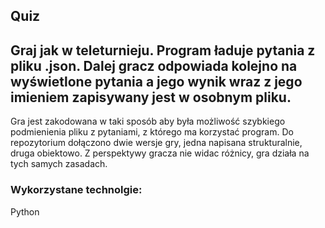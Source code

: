 ## Quiz 

Graj jak w teleturnieju. Program ładuje pytania z pliku .json. Dalej gracz odpowiada kolejno na wyświetlone pytania a jego wynik wraz z jego imieniem zapisywany jest w osobnym pliku.
--------------------
Gra jest zakodowana w taki sposób aby była możliwość szybkiego podmienienia pliku z pytaniami, z którego ma korzystać program.
Do repozytorium dołączono dwie wersje gry, jedna napisana strukturalnie, druga obiektowo. Z perspektywy gracza nie widac różnicy, gra działa na tych samych zasadach.

### Wykorzystane technolgie:
Python

